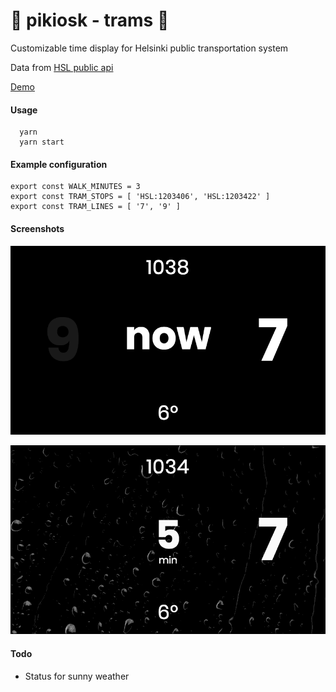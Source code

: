 # 🚋 pikiosk - trams 🚋

Customizable time display for Helsinki public transportation system

Data from [HSL public api](https://dev.hsl.fi/#journeyplanning)

[Demo](http://trams.herokuapp.com/)

#### Usage

```
  yarn
  yarn start
```

#### Example configuration
```
export const WALK_MINUTES = 3
export const TRAM_STOPS = [ 'HSL:1203406', 'HSL:1203422' ]
export const TRAM_LINES = [ '7', '9' ]
```


#### Screenshots

![Default view](https://raw.githubusercontent.com/thatsprettyfaroutman/pi-kiosk/master/screenshot.png)

![View when raining](https://raw.githubusercontent.com/thatsprettyfaroutman/pi-kiosk/master/screenshot_rain.gif)


#### Todo

* Status for sunny weather
